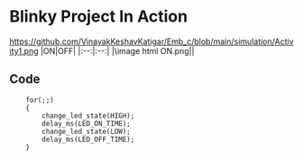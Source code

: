 # Blinky Project In Action
https://github.com/VinayakKeshavKatigar/Emb_c/blob/main/simulation/Activity1.png
|ON|OFF|
|:--:|:--:|
|\image html ON.png||

## Code 
```
	for(;;)
	{
        change_led_state(HIGH);
		delay_ms(LED_ON_TIME);
        change_led_state(LOW);
		delay_ms(LED_OFF_TIME);	
	}
```
